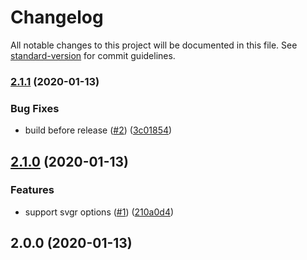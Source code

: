 # Changelog

All notable changes to this project will be documented in this file. See [standard-version](https://github.com/conventional-changelog/standard-version) for commit guidelines.

### [2.1.1](https://github.com/inabagumi/next-svg/compare/v2.1.0...v2.1.1) (2020-01-13)


### Bug Fixes

* build before release ([#2](https://github.com/inabagumi/next-svg/issues/2)) ([3c01854](https://github.com/inabagumi/next-svg/commit/3c01854816aa3f123411451d530bb80a9d8d89fc))

## [2.1.0](https://github.com/inabagumi/next-svg/compare/v2.0.0...v2.1.0) (2020-01-13)


### Features

* support svgr options ([#1](https://github.com/inabagumi/next-svg/issues/1)) ([210a0d4](https://github.com/inabagumi/next-svg/commit/210a0d4bf3500e1eff085f0c1690cae12a61b33f))

## 2.0.0 (2020-01-13)
